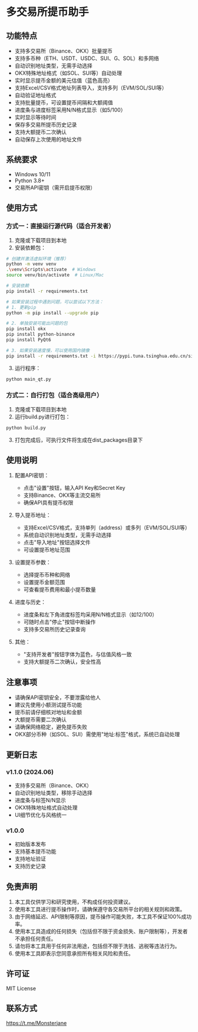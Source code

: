 # 多交易所提币助手

## 功能特点

- 支持多交易所（Binance、OKX）批量提币
- 支持多币种（ETH、USDT、USDC、SUI、G、SOL）和多网络
- 自动识别地址类型，无需手动选择
- OKX特殊地址格式（如SOL、SUI等）自动处理
- 实时显示提币金额的美元估值（蓝色高亮）
- 支持Excel/CSV格式地址列表导入，支持多列（EVM/SOL/SUI等）
- 自动验证地址格式
- 支持批量提币，可设置提币间隔和大额阈值
- 进度条与进度标签采用N/N格式显示（如5/100）
- 实时显示等待时间
- 保存多交易所提币历史记录
- 支持大额提币二次确认
- 自动保存上次使用的地址文件

## 系统要求

- Windows 10/11
- Python 3.8+
- 交易所API密钥（需开启提币权限）

## 使用方式

### 方式一：直接运行源代码（适合开发者）

1. 克隆或下载项目到本地
2. 安装依赖包：
```bash
# 创建并激活虚拟环境（推荐）
python -m venv venv
.\venv\Scripts\activate  # Windows
source venv/bin/activate  # Linux/Mac

# 安装依赖
pip install -r requirements.txt

# 如果安装过程中遇到问题，可以尝试以下方法：
# 1. 更新pip
python -m pip install --upgrade pip

# 2. 单独安装可能出问题的包
pip install okx
pip install python-binance
pip install PyQt6

# 3. 如果安装速度慢，可以使用国内镜像
pip install -r requirements.txt -i https://pypi.tuna.tsinghua.edu.cn/simple
```

3. 运行程序：
```bash
python main_qt.py
```
### 方式二：自行打包（适合高级用户）

1. 克隆或下载项目到本地
2. 运行build.py进行打包：
```bash
python build.py
```
3. 打包完成后，可执行文件将生成在dist_packages目录下

## 使用说明

1. 配置API密钥：
   - 点击"设置"按钮，输入API Key和Secret Key
   - 支持Binance、OKX等主流交易所
   - 确保API具有提币权限

2. 导入提币地址：
   - 支持Excel/CSV格式，支持单列（address）或多列（EVM/SOL/SUI等）
   - 系统自动识别地址类型，无需手动选择
   - 点击"导入地址"按钮选择文件
   - 可设置提币地址范围

3. 设置提币参数：
   - 选择提币币种和网络
   - 设置提币金额范围
   - 可查看提币费用和最小提币数量

4. 进度与历史：
   - 进度条和左下角进度标签均采用N/N格式显示（如12/100）
   - 可随时点击"停止"按钮中断操作
   - 支持多交易所历史记录查询

5. 其他：
   - "支持开发者"按钮字体为蓝色，与估值风格一致
   - 支持大额提币二次确认，安全性高

## 注意事项

- 请确保API密钥安全，不要泄露给他人
- 建议先使用小额测试提币功能
- 提币前请仔细核对地址和金额
- 大额提币需要二次确认
- 请确保网络稳定，避免提币失败
- OKX部分币种（如SOL、SUI）需使用"地址:标签"格式，系统已自动处理

## 更新日志

### v1.1.0 (2024.06)
- 支持多交易所（Binance、OKX）
- 自动识别地址类型，移除手动选择
- 进度条与标签N/N显示
- OKX特殊地址格式自动处理
- UI细节优化与风格统一

### v1.0.0
- 初始版本发布
- 支持基本提币功能
- 支持地址验证
- 支持历史记录

## 免责声明

1. 本工具仅供学习和研究使用，不构成任何投资建议。
2. 使用本工具进行提币操作时，请确保遵守各交易所平台的相关规则和政策。
3. 由于网络延迟、API限制等原因，提币操作可能失败，本工具不保证100%成功率。
4. 使用本工具造成的任何损失（包括但不限于资金损失、账户限制等），开发者不承担任何责任。
5. 请勿将本工具用于任何非法用途，包括但不限于洗钱、逃税等违法行为。
6. 使用本工具即表示您同意承担所有相关风险和责任。

## 许可证

MIT License

## 联系方式

https://t.me/Monsterjane 
